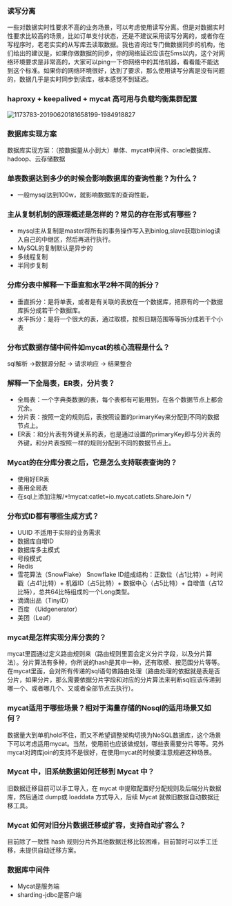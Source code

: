 ### 读写分离

一些对数据实时性要求不高的业务场景，可以考虑使用读写分离。但是对数据实时性要求比较高的场景，比如订单支付状态，还是不建议采用读写分离的，或者你在写程序时，老老实实的从写库去读取数据。我也咨询过专门做数据同步的机构，他们给出的建议是，如果你做数据的同步，你的网络延迟应该在5ms以内，这个对网络环境要求是非常高的，大家可以ping一下你网络中的其他机器，看看能不能达到这个标准。如果你的网络环境很好，达到了要求，那么使用读写分离是没有问题的，数据几乎是实时同步到读库，根本感觉不到延迟。

### haproxy + keepalived + mycat 高可用与负载均衡集群配置

![1173783-20190620181658199-1984918827](D:\document\image\1173783-20190620181658199-1984918827.png)

### 数据库实现方案
数据库实现方案：（按数据量从小到大）单体、mycat中间件、oracle数据库、hadoop、云存储数据



### 单表数据达到多少的时候会影响数据库的查询性能？为什么？
- 一般mysql达到100w，就影响数据库的查询性能，

### 主从复制机制的原理概述是怎样的？常见的存在形式有哪些？

- mysql主从复制是master将所有的事务操作写入到binlog,slave获取binlog读入自己的中继区，然后再进行执行。
- MySQL的复制默认是异步的
- 多线程复制
- 半同步复制


### 分库分表中解释一下垂直和水平2种不同的拆分？

- 垂直拆分：是将单表，或者是有关联的表放在一个数据库，把原有的一个数据库拆分成若干个数据库。
- 水平拆分：是将一个很大的表，通过取模，按照日期范围等等拆分成若干个小表

### 分布式数据存储中间件如mycat的核心流程是什么？
sql解析 ->数据源分配 -> 请求响应 -> 结果整合

### 解释一下全局表，ER表，分片表？
- 全局表：一个字典类数据的表，每个表都有可能用到，在各个数据节点上都会冗余。
- 分片表：按照一定的规则后，表按照设置的primaryKey来分配到不同的数据节点上。
- ER表：和分片表有外键关系的表，也是通过设置的primaryKey即与分片表的外键，和分片表按照一样的规则分配到不同的数据节点上。
### Mycat的在分库分表之后，它是怎么支持联表查询的？
- 使用好ER表
- 善用全局表
- 在sql上添加注解/*!mycat:catlet=io.mycat.catlets.ShareJoin */



### 分布式ID都有哪些生成方式？

- UUID
不适用于实际的业务需求
- 数据库自增ID
- 数据库多主模式
- 号段模式
- Redis
- 雪花算法（SnowFlake）
Snowflake ID组成结构：正数位（占1比特）+ 时间戳（占41比特）+ 机器ID（占5比特）+ 数据中心（占5比特）+ 自增值（占12比特），总共64比特组成的一个Long类型。
- 滴滴出品（TinyID）
- 百度 （Uidgenerator）
- 美团（Leaf）


### mycat是怎样实现分库分表的？

mycat里面通过定义路由规则来（路由规则里面会定义分片字段，以及分片算法）。分片算法有多种，你所说的hash是其中一种，还有取模、按范围分片等等。在mycat里面，会对所有传递的sql语句做路由处理（路由处理的依据就是表是否分片，如果分片，那么需要依据分片字段和对应的分片算法来判断sql应该传递到哪一个、或者哪几个、又或者全部节点去执行）。

### mycat适用于哪些场景？相对于海量存储的Nosql的适用场景又如何？

数据量大到单机hold不住，而又不希望调整架构切换为NoSQL数据库，这个场景下可以考虑适用mycat。当然，使用前也应该做规划，哪些表需要分片等等。另外mycat对跨库join的支持不是很好，在使用mycat的时候要注意规避这种场景。

### Mycat 中，旧系统数据如何迁移到 Mycat 中？

旧数据迁移目前可以手工导入，在 mycat 中提取配置好分配规则及后端分片数据库，然后通过 dump或 loaddata 方式导入，后续 Mycat 就做旧数据自动数据迁移工具。

### Mycat 如何对旧分片数据迁移或扩容，支持自动扩容么？

目前除了一致性 hash 规则分片外其他数据迁移比较困难，目前暂时可以手工迁移，未提供自动迁移方案。

### 数据库中间件
- Mycat是服务端
- sharding-jdbc是客户端